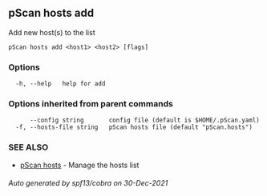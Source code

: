 ## pScan hosts add

Add new host(s) to the list

```
pScan hosts add <host1> <host2> [flags]
```

### Options

```
  -h, --help   help for add
```

### Options inherited from parent commands

```
      --config string       config file (default is $HOME/.pScan.yaml)
  -f, --hosts-file string   pScan hosts file (default "pScan.hosts")
```

### SEE ALSO

* [pScan hosts](pScan_hosts.md)	 - Manage the hosts list

###### Auto generated by spf13/cobra on 30-Dec-2021
